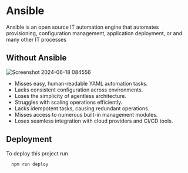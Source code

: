 
# Ansible 


Ansible is an open source IT automation engine that automates provisioning, configuration management, application deployment, or  and many other IT processes


## Without Ansible
![Screenshot 2024-06-18 084556](https://github.com/Rishikesh11kr/DevOps-Projects/assets/90023335/70ade91e-bbbf-44e1-aa61-128d20dffa7c)

* Misses easy, human-readable YAML automation tasks.
* Lacks consistent configuration across environments.
* Loses the simplicity of agentless architecture.
* Struggles with scaling operations efficiently.
* Lacks idempotent tasks, causing redundant operations.
* Misses access to numerous built-in management modules.
* Loses seamless integration with cloud providers and CI/CD tools.
  
## Deployment

To deploy this project run

```bash
  npm run deploy
```

